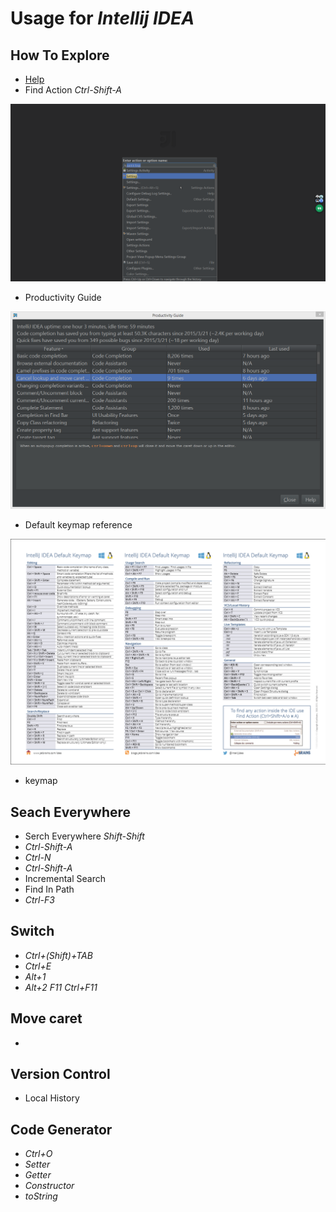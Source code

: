 # Usage for *Intellij IDEA*

## How To Explore

- [Help](https://www.jetbrains.com/idea/help/intellij-idea.html)
- Find Action *Ctrl-Shift-A*

 ![](find_action.png)

- Productivity Guide
 
 ![](productivitiy_guide.png)

- Default keymap reference

 ![](default_keymap.png)
- keymap

## Seach Everywhere

- Serch Everywhere *Shift-Shift*
- *Ctrl-Shift-A*
- *Ctrl-N*
- *Ctrl-Shift-A*
- Incremental Search
- Find In Path
- *Ctrl-F3*

## Switch

- *Ctrl+(Shift)+TAB*
- *Ctrl+E*
- *Alt+1*
- *Alt+2*  *F11* *Ctrl+F11*

## Move caret

-

## Version Control

- Local History


## Code Generator

- *Ctrl+O*
- *Setter*
- *Getter*
- *Constructor*
- *toString*